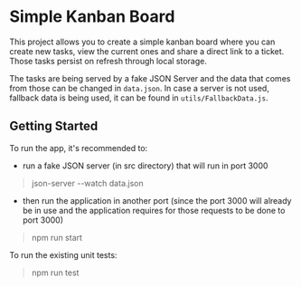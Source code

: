 # Simple Kanban Board

This project allows you to create a simple kanban board where you can create new tasks, view the current ones and share a direct link to a ticket. Those tasks persist on refresh through local storage.

The tasks are being served by a fake JSON Server and the data that comes from those can be changed in `data.json`. In case a server is not used, fallback data is being used, it can be found in `utils/FallbackData.js`.

## Getting Started

To run the app, it's recommended to:

- run a fake JSON server (in src directory) that will run in port 3000

> json-server --watch data.json

- then run the application in another port (since the port 3000 will already be in use and the application requires for those requests to be done to port 3000)

> npm run start

To run the existing unit tests:

> npm run test
